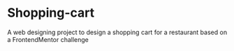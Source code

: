 # Shopping-cart
A web designing project to design a shopping cart for a restaurant based on a FrontendMentor challenge

